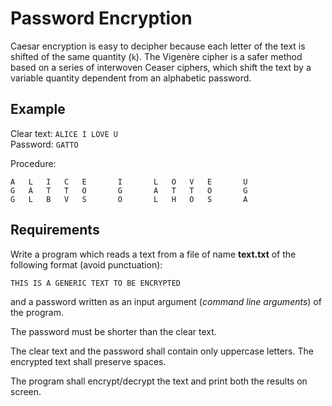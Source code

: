 # Password Encryption

Caesar encryption is easy to decipher because each letter of the text is shifted of the same quantity (`k`).
The Vigenère cipher is a safer method based on a series of interwoven Ceaser ciphers, which shift the text by a variable quantity dependent from an alphabetic password.

## Example 

Clear text: `ALICE I LOVE U` \
Password: `GATTO`

Procedure:
```text
A	L	I	C	E		I		L	O	V	E		U
G	A	T	T	O		G		A	T	T	O		G
G	L	B	V	S		O		L	H	O	S		A
```

## Requirements

Write a program which reads a text from a file of name **text.txt** of the following format (avoid punctuation):

```text
THIS IS A GENERIC TEXT TO BE ENCRYPTED
```
and a password written as an input argument (*command line arguments*) of the program. 

The password must be shorter than the clear text. 

The clear text and the password shall contain only uppercase letters. The encrypted text shall preserve spaces. 

The program shall encrypt/decrypt the text and print both the results on screen.

